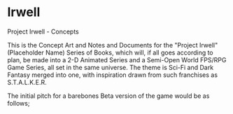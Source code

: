 # Irwell
Project Irwell - Concepts

This is the Concept Art and Notes and Documents for the "Project Irwell" (Placeholder Name) Series of Books, which will, if all goes according to plan, be made into a 2-D Animated Series and a Semi-Open World FPS/RPG Game Series, all set in the same universe.
The theme is Sci-Fi and Dark Fantasy merged into one, with inspiration drawn from such franchises as S.T.A.L.K.E.R. 

The initial pitch for a barebones Beta version of the game would be as follows;
